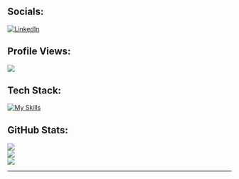 
## Socials:
[![LinkedIn](https://img.shields.io/badge/LinkedIn-%230077B5.svg?logo=linkedin&logoColor=white)](https://linkedin.com/in/shalini16)

## Profile Views:
![](https://komarev.com/ghpvc/?username=shalinijha7&color=blue)


## Tech Stack:

[![My Skills](https://skillicons.dev/icons?i=cpp,c,html,css,javascript,git,react,mysql,mongodb,typescript,nodejs,expressjs,tailwindcss,nextjs,powerbi,java&theme=dark)](https://skillicons.dev)

## GitHub Stats:
![](https://github-readme-stats.vercel.app/api?username=shalinijha7&theme=tokyonight&hide_border=false&include_all_commits=false&count_private=true)<br/>
![](https://github-readme-streak-stats.herokuapp.com/?user=shalinijha7&theme=tokyonight&hide_border=false)<br/>
![](https://github-readme-stats.vercel.app/api/top-langs/?username=shalinijha7&theme=tokyonight&hide_border=false&include_all_commits=false&count_private=true&layout=compact)

---



